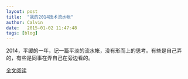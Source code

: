 ```yaml
---
layout: post
title:  "我的2014技术流水帐"
author: Calvin
date:   2015-01-02 11:47:48
tags: [blog]
---
```


2014，平缓的一年，记一篇平淡的流水帐，没有形而上的思考。有些是自己弄的，有些是同事在弄自己在旁边看的。


[全文阅读](http://calvin1978.blogcn.com/articles/my2014.html) 
